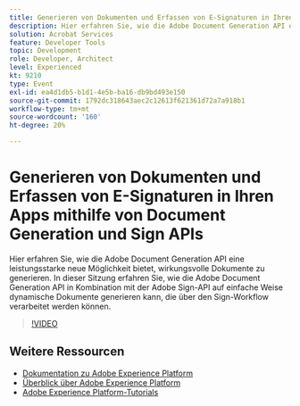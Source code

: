 ```yaml
---
title: Generieren von Dokumenten und Erfassen von E-Signaturen in Ihren Apps mithilfe von Document Generation und Sign APIs
description: Hier erfahren Sie, wie die Adobe Document Generation API eine leistungsstarke neue Möglichkeit bietet, wirkungsvolle Dokumente zu generieren. In dieser Sitzung erfahren Sie, wie die Adobe Document Generation API in Kombination mit der Adobe Sign-API auf einfache Weise dynamische Dokumente generieren kann, die über den Sign-Workflow verarbeitet werden können.
solution: Acrobat Services
feature: Developer Tools
topic: Development
role: Developer, Architect
level: Experienced
kt: 9210
type: Event
exl-id: ea4d1db5-b1d1-4e5b-ba16-db9bd493e150
source-git-commit: 1792dc318643aec2c12613f621361d72a7a918b1
workflow-type: tm+mt
source-wordcount: '160'
ht-degree: 20%

---
```


# Generieren von Dokumenten und Erfassen von E-Signaturen in Ihren Apps mithilfe von Document Generation und Sign APIs

Hier erfahren Sie, wie die Adobe Document Generation API eine leistungsstarke neue Möglichkeit bietet, wirkungsvolle Dokumente zu generieren. In dieser Sitzung erfahren Sie, wie die Adobe Document Generation API in Kombination mit der Adobe Sign-API auf einfache Weise dynamische Dokumente generieren kann, die über den Sign-Workflow verarbeitet werden können.

>[!VIDEO](https://video.tv.adobe.com/v/338094/?quality=12&learn=on&hidetitle=true)

## Weitere Ressourcen

- [Dokumentation zu Adobe Experience Platform](https://experienceleague.adobe.com/docs/experience-platform.html?lang=de)
- [Überblick über Adobe Experience Platform](https://experienceleague.adobe.com/docs/experience-platform/landing/home.html?lang=de)
- [Adobe Experience Platform-Tutorials](https://experienceleague.adobe.com/docs/platform-learn/tutorials/overview.html?lang=de)
